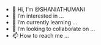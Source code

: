 - 👋 Hi, I’m @SHANIATHUMANI
- 👀 I’m interested in ...
- 🌱 I’m currently learning ...
- 💞️ I’m looking to collaborate on ...
- 📫 How to reach me ...

<!---
SHANIATHUMANI/SHANIATHUMANI is a ✨ special ✨ repository because its `README.md` (this file) appears on your GitHub profile.
You can click the Preview link to take a look at your changes.
--->
